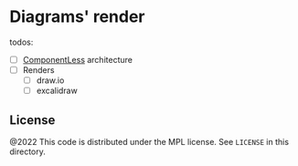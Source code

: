 # Diagrams' render

todos:

- [ ] [ComponentLess](https://componentless.com/) architecture
- [ ] Renders
  - [ ] draw.io
  - [ ] excalidraw

License
---

@2022 This code is distributed under the MPL license. See `LICENSE` in this directory.
